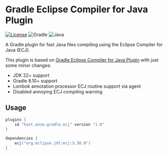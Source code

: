 # Gradle Eclipse Compiler for Java Plugin

[![License](https://img.shields.io/badge/license-MIT-green.svg?style=for-the-badge&label=License)](https://github.com/TheMrMilchmann/gradle-ecj/blob/master/LICENSE)
![Gradle](https://img.shields.io/badge/Gradle-8.10-green.svg?style=for-the-badge&color=1ba8cb&logo=Gradle)
![Java](https://img.shields.io/badge/Java-22-green.svg?style=for-the-badge&color=b07219&logo=Java)

A Gradle plugin for fast Java files compiling using the Eclipse Compiler for Java (ECJ).

This plugin is based on [Gradle Eclipse Compiler for Java Plugin](https://github.com/TheMrMilchmann/gradle-ecj) with just some minor changes:
* JDK 22+ support
* Gradle 8.10+ support
* Lombok annotation processor ECJ routine support via agent
* Disabled annoying ECJ compiling warning

## Usage

```groovy
plugins {
    id "host.anzo.gradle.ecj" version "1.0"
}

dependencies {
    ecj("org.eclipse.jdt:ecj:3.38.0")
}
```